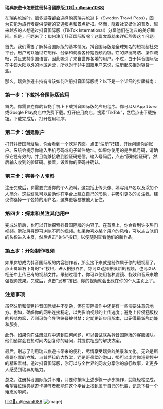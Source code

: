 **瑞典旅遊卡怎麽註冊抖音國際版[[TG💪+ @esim1088](https://t.me/s/esim1088)]**

在瑞典旅游时，很多游客都会选择购买瑞典旅遊卡（Sweden Travel Pass），因为它能为旅行者提供便捷的交通服务和景点折扣。然而，随着社交媒体的普及，越来越多的人想通过抖音国际版（TikTok International）分享他们在瑞典的美好瞬间。但是，问题来了：如何注册抖音国际版呢？这篇文章就来详细解答这个问题。

首先，我们需要了解抖音国际版的基本情况。抖音国际版是全球知名的短视频社交平台，用户可以通过它制作、分享和观看各种短视频内容。它的界面简洁、操作流畅，并且支持多国语言，因此吸引了来自世界各地的用户。不过，由于抖音国际版在中国大陆以外的地区运营，所以对于非中国籍用户来说，注册起来相对容易一些。

那么，瑞典旅遊卡持有者该如何注册抖音国际版呢？以下是一个详细的步骤指南：

### 第一步：下载抖音国际版应用

首先，你需要在你的智能手机上下载抖音国际版的应用程序。你可以从App Store或Google Play商店中免费下载。打开应用商店，搜索“TikTok”，然后点击下载按钮。下载完成后，打开应用程序。

### 第二步：创建账户

打开抖音国际版后，你会看到一个欢迎界面。点击“注册”按钮，开始创建你的账户。系统会提示你输入手机号码或电子邮件地址。如果你使用的是手机号码，请确保它是有效的，并且能够接收到验证码短信。输入号码后，点击“获取验证码”，然后输入收到的验证码。接着，设置你的密码并确认。

### 第三步：完善个人资料

注册完成后，你需要完善你的个人资料。这包括上传头像、填写用户名以及添加个人简介。这些信息可以帮助你在平台上建立自己的形象，并吸引更多的关注者。建议你选择一个独特的用户名，这样更容易被他人记住。

### 第四步：探索和关注其他用户

完成注册后，你可以开始探索抖音国际版的内容了。在首页上，你会看到许多热门视频。滑动屏幕即可浏览不同的视频。如果你喜欢某个用户的风格，可以点击他们的头像进入主页，然后点击“关注”按钮，以便随时查看他们的新作品。

### 第五步：开始制作视频

如果你想成为抖音国际版的内容创作者，那么接下来就是制作属于你的短视频了。点击屏幕右下角的“+”按钮，进入拍摄界面。你可以选择拍摄新的视频，也可以从相册中上传已有的视频文件。录制过程中，你可以使用各种滤镜、特效和音乐来增强视频效果。完成后，点击“发布”按钮，你的视频就会出现在你的个人主页上了。

### 注意事项

虽然注册和使用抖音国际版并不复杂，但在实际操作中还是有一些需要注意的地方。例如，确保你的网络连接稳定，以免影响视频的上传速度；避免上传侵犯版权的视频内容，否则可能会导致账号被封禁；定期更新应用版本，以获得最新的功能和服务。

此外，如果你在注册过程中遇到任何问题，可以尝试联系抖音国际版的客服团队。他们通常会在短时间内回复你的疑问，并提供相应的解决方案。

最后，别忘了利用瑞典旅遊卡带来的便利，尽情享受瑞典的美景和文化。无论是斯德哥尔摩的老城、乌普萨拉的大教堂，还是哥德堡的港口，都可以成为你短视频中的精彩素材。通过抖音国际版，你可以与全世界的网友分享你的旅行故事，让更多人感受到瑞典的魅力。

总之，注册抖音国际版并不难，只要你按照上述步骤一步步操作，就能轻松完成。希望每位瑞典旅遊卡持有者都能在这个平台上找到属于自己的乐趣，记录下每一个难忘的瞬间。

[[TG💪+ @esim1088](https://t.me/s/esim1088) ![Image](https://i.postimg.cc/4NQfJmqS/Snipaste-2025-05-13-00-14-12.png)]